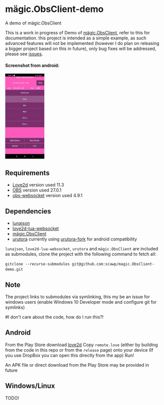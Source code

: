 # mägic.ObsClient-demo
A demo of mägic.ObsClient

This is a work in progress of Demo of [mägic.ObsClient](https://github.com/scawp/magic.ObsClient), refer to this for documentation. this project is intended as a simple example, as such advanced features will not be implemented (however I do plan on releasing a bigger project based on this in future), only bug fixes will be addressed, please see [issues](https://github.com/scawp/magic.ObsClient-demo/issues). 

#### Screenshot from android:

<img src="https://github.com/scawp/magic.ObsClient-demo/blob/main/docs/img/screenshot.jpg" width="25%" />

## Requirements
- [Love2d](https://love2d.org) version used 11.3
- [OBS](https://obsproject.com) version used 27.0.1
- [obs-websocket](https://github.com/Palakis/obs-websocket/releases/tag/4.9.1) version used 4.9.1

## Dependencies 
- [lunajson](https://github.com/grafi-tt/lunajson)
- [love2d-lua-websocket](https://github.com/flaribbit/love2d-lua-websocket)
- [mägic.ObsClient](https://github.com/scawp/magic.ObsClient)
- [urutora](https://github.com/tavuntu/urutora) currently using [urutora-fork](https://github.com/scawp/urutora-fork) for android compatibility

`lunajson`, `love2d-lua-websocket`, `urutora` and `mägic.ObsClient` are included as submodules, clone the project with the following command to fetch all:

```gitclone --recurse-submodules git@github.com:scawp/magic.ObsClient-demo.git```

## Note
The project links to submodules via symlinking, this my be an issue for windows users (enable Windows 10 Developer mode and configure git for symlinks)

#I don't care about the code, how do I run this?!

## Android

From the Play Store download [love2d](https://play.google.com/store/apps/details?id=org.love2d.android&hl=en_US&gl=US)
Copy `remote.love` (either by building from the code in this repo or from the `release` page) onto your device (If you use DropBox you can open this directly from the app)
Run!

An APK file or direct download from the Play Store may be provided in future

## Windows/Linux

TODO!
